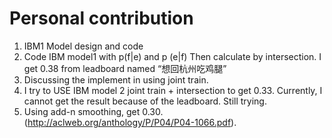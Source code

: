 # Personal contribution

1. IBM1 Model design and code
2. Code IBM model1 with p(f|e) and p (e|f)
   Then calculate by intersection. I get 0.38 from leadboard named “想回杭州吃鸡腿”
3. Discussing the implement in using joint train.
4. I try to USE IBM model 2 joint train + intersection to get 0.33. Currently, I cannot get the result because of the leadboard. Still trying.
5. Using add-n smoothing, get 0.30. (http://aclweb.org/anthology/P/P04/P04-1066.pdf). 
